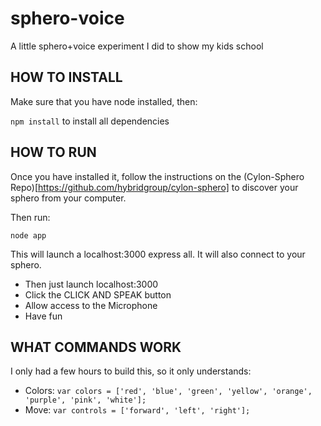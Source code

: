 # sphero-voice
A little sphero+voice experiment I did to show my kids school

## HOW TO INSTALL

Make sure that you have node installed, then:

   `npm install` to install all dependencies

## HOW TO RUN

Once you have installed it, follow the instructions on the (Cylon-Sphero Repo)[https://github.com/hybridgroup/cylon-sphero] to discover your sphero from your computer.

Then run:

   `node app`

This will launch a localhost:3000 express all. It will also connect to your sphero.

- Then just launch localhost:3000
- Click the CLICK AND SPEAK button
- Allow access to the Microphone
- Have fun

## WHAT COMMANDS WORK

I only had a few hours to build this, so it only understands:

- Colors: `var colors = ['red', 'blue', 'green', 'yellow', 'orange', 'purple', 'pink', 'white'];`
- Move: `var controls = ['forward', 'left', 'right'];`
